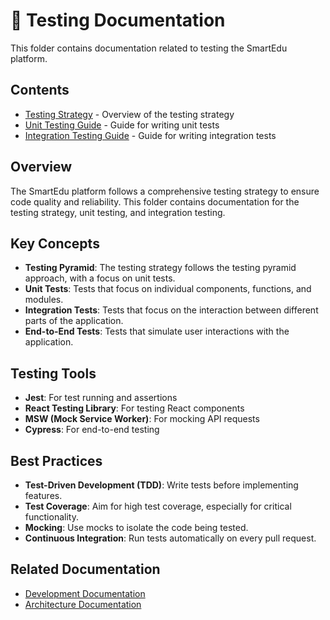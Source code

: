 # 🧪 Testing Documentation

This folder contains documentation related to testing the SmartEdu platform.

## Contents

- [Testing Strategy](./testing-strategy.md) - Overview of the testing strategy
- [Unit Testing Guide](./unit-testing-guide.md) - Guide for writing unit tests
- [Integration Testing Guide](./integration-testing-guide.md) - Guide for writing integration tests

## Overview

The SmartEdu platform follows a comprehensive testing strategy to ensure code quality and reliability. This folder contains documentation for the testing strategy, unit testing, and integration testing.

## Key Concepts

- **Testing Pyramid**: The testing strategy follows the testing pyramid approach, with a focus on unit tests.
- **Unit Tests**: Tests that focus on individual components, functions, and modules.
- **Integration Tests**: Tests that focus on the interaction between different parts of the application.
- **End-to-End Tests**: Tests that simulate user interactions with the application.

## Testing Tools

- **Jest**: For test running and assertions
- **React Testing Library**: For testing React components
- **MSW (Mock Service Worker)**: For mocking API requests
- **Cypress**: For end-to-end testing

## Best Practices

- **Test-Driven Development (TDD)**: Write tests before implementing features.
- **Test Coverage**: Aim for high test coverage, especially for critical functionality.
- **Mocking**: Use mocks to isolate the code being tested.
- **Continuous Integration**: Run tests automatically on every pull request.

## Related Documentation

- [Development Documentation](../development/README.md)
- [Architecture Documentation](../architecture/README.md)
